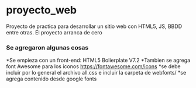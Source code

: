 # proyecto_web
Proyecto de practica para desarrollar un sitio web con HTML5, JS, BBDD entre otras. El proyecto arranca de cero
### Se agregaron algunas cosas
*Se empieza con un front-end: HTML5 Bolierplate V7.2
*Tambien se agrega font Awesome para los iconos
https://fontawesome.com/icons
*se debe incluir por lo general el archivo all.css e incluir la carpeta de webfonts/
*se agrega contenido desde google fonts



